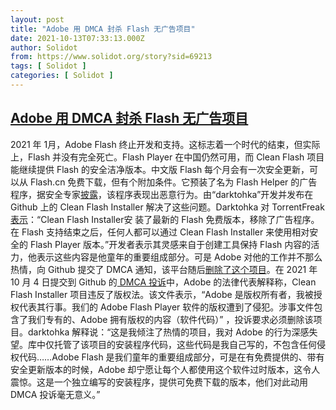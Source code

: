 ```yaml
---
layout: post
title: "Adobe 用 DMCA 封杀 Flash 无广告项目"
date: 2021-10-13T07:33:13.000Z
author: Solidot
from: https://www.solidot.org/story?sid=69213
tags: [ Solidot ]
categories: [ Solidot ]
---
```

<!--1634110393000-->
[Adobe 用 DMCA 封杀 Flash 无广告项目](https://www.solidot.org/story?sid=69213)
------

<div>
2021 年 1月，Adobe Flash 终止开发和支持。这标志着一个时代的结束，但实际上，Flash 并没有完全死亡。Flash Player 在中国仍然可用，而 Clean Flash 项目能继续提供 Flash 的安全洁净版本。中文版 Flash 每个月会有一次安全更新，可以从 Flash.cn 免费下载，但有个附加条件。它预装了名为 Flash Helper 的广告程序，据安全专家<a href="https://blog.minerva-labs.com/the-curious-case-of-flashhelperservice-0" target="_blank">披露</a>，该程序表现出恶意行为。由“darktohka”开发并发布在 Github 上的 Clean Flash Installer 解决了这些问题。Darktohka 对 TorrentFreak <a href="https://torrentfreak.com/adobe-uses-dmca-to-nuke-project-that-keeps-flash-alive-secure-adware-free-211012/">表示</a>：“Clean Flash Installer安 装了最新的 Flash 免费版本，移除了广告程序。在 Flash 支持结束之后，任何人都可以通过 Clean Flash Installer 来使用相对安全的 Flash Player 版本。”开发者表示其灵感来自于创建工具保持 Flash 内容的活力，他表示这些内容是他童年的重要组成部分。可是 Adobe 对他的工作并不那么热情，向 Github 提交了 DMCA 通知，该平台随后<a href="https://github.com/CleanFlash/installer" target="_blank">删除了这个项目</a>。在 2021 年 10 月 4 日提交到 Github 的<a href="https://github.com/github/dmca/blob/master/2021/10/2021-10-04-adobe.md"> DMCA 投诉</a>中，Adobe 的法律代表解释称，Clean Flash Installer 项目违反了版权法。该文件表示，“Adobe 是版权所有者，我被授权代表其行事。我们的 Adobe Flash Player 软件的版权遭到了侵犯。涉事文件包含了我们专有的、Adobe 拥有版权的内容（软件代码）” ，投诉要求必须删除该项目。darktohka 解释说：“这是我倾注了热情的项目，我对 Adobe 的行为深感失望。库中仅托管了该项目的安装程序代码，这些代码是我自己写的，不包含任何侵权代码……Adobe Flash 是我们童年的重要组成部分，可是在有免费提供的、带有安全更新版本的时候，Adobe 却宁愿让每个人都使用这个软件过时版本，这令人震惊。这是一个独立编写的安装程序，提供可免费下载的版本，他们对此动用 DMCA 投诉毫无意义。”
</div>
